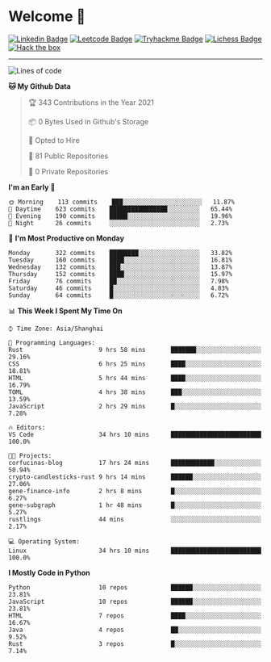# Welcome 👋

[![Linkedin Badge](https://img.shields.io/badge/-PedroTorres-blue?style=flat-square&logo=Linkedin&logoColor=white&link=https://www.linkedin.com/in/PedroTorres/)](https://www.linkedin.com/in/pedro-torres-cruz/)
[![Leetcode Badge](https://img.shields.io/badge/profile-leetcode-green)](https://leetcode.com/corfucinas/)
[![Tryhackme Badge](https://img.shields.io/badge/profile-tryhackme-blue)](https://tryhackme.com/p/Corfucinas/)
[![Lichess Badge](https://img.shields.io/badge/challenge_me-lichess-yellow)](https://lichess.org/@/Corfucinas)
[![Hack the box](https://img.shields.io/badge/hack_the_box-profile-red)](https://www.hackthebox.eu/profile/375826)

---

<!--START_SECTION:waka-->
![Lines of code](https://img.shields.io/badge/From%20Hello%20World%20I%27ve%20Written-1.5%20million%20lines%20of%20code-blue)

**🐱 My Github Data** 

> 🏆 343 Contributions in the Year 2021
 > 
> 📦 0 Bytes Used in Github's Storage 
 > 
> 💼 Opted to Hire
 > 
> 📜 81 Public Repositories 
 > 
> 🔑 0 Private Repositories  
 > 
**I'm an Early 🐤** 

```text
🌞 Morning    113 commits    ███░░░░░░░░░░░░░░░░░░░░░░   11.87% 
🌆 Daytime    623 commits    ████████████████░░░░░░░░░   65.44% 
🌃 Evening    190 commits    █████░░░░░░░░░░░░░░░░░░░░   19.96% 
🌙 Night      26 commits     ░░░░░░░░░░░░░░░░░░░░░░░░░   2.73%

```
📅 **I'm Most Productive on Monday** 

```text
Monday       322 commits    ████████░░░░░░░░░░░░░░░░░   33.82% 
Tuesday      160 commits    ████░░░░░░░░░░░░░░░░░░░░░   16.81% 
Wednesday    132 commits    ███░░░░░░░░░░░░░░░░░░░░░░   13.87% 
Thursday     152 commits    ████░░░░░░░░░░░░░░░░░░░░░   15.97% 
Friday       76 commits     ██░░░░░░░░░░░░░░░░░░░░░░░   7.98% 
Saturday     46 commits     █░░░░░░░░░░░░░░░░░░░░░░░░   4.83% 
Sunday       64 commits     █░░░░░░░░░░░░░░░░░░░░░░░░   6.72%

```


📊 **This Week I Spent My Time On** 

```text
⌚︎ Time Zone: Asia/Shanghai

💬 Programming Languages: 
Rust                     9 hrs 58 mins       ███████░░░░░░░░░░░░░░░░░░   29.16% 
CSS                      6 hrs 25 mins       ████░░░░░░░░░░░░░░░░░░░░░   18.81% 
HTML                     5 hrs 44 mins       ████░░░░░░░░░░░░░░░░░░░░░   16.79% 
TOML                     4 hrs 38 mins       ███░░░░░░░░░░░░░░░░░░░░░░   13.59% 
JavaScript               2 hrs 29 mins       █░░░░░░░░░░░░░░░░░░░░░░░░   7.28%

🔥 Editors: 
VS Code                  34 hrs 10 mins      █████████████████████████   100.0%

🐱‍💻 Projects: 
corfucinas-blog          17 hrs 24 mins      ████████████░░░░░░░░░░░░░   50.94% 
crypto-candlesticks-rust 9 hrs 14 mins       ██████░░░░░░░░░░░░░░░░░░░   27.06% 
gene-finance-info        2 hrs 8 mins        █░░░░░░░░░░░░░░░░░░░░░░░░   6.27% 
gene-subgraph            1 hr 48 mins        █░░░░░░░░░░░░░░░░░░░░░░░░   5.27% 
rustlings                44 mins             ░░░░░░░░░░░░░░░░░░░░░░░░░   2.17%

💻 Operating System: 
Linux                    34 hrs 10 mins      █████████████████████████   100.0%

```

**I Mostly Code in Python** 

```text
Python                   10 repos            ██████░░░░░░░░░░░░░░░░░░░   23.81% 
JavaScript               10 repos            ██████░░░░░░░░░░░░░░░░░░░   23.81% 
HTML                     7 repos             ████░░░░░░░░░░░░░░░░░░░░░   16.67% 
Java                     4 repos             ██░░░░░░░░░░░░░░░░░░░░░░░   9.52% 
Rust                     3 repos             █░░░░░░░░░░░░░░░░░░░░░░░░   7.14%

```



<!--END_SECTION:waka-->
